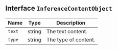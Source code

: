 ## Interface `InferenceContentObject`

| Name | Type | Description |
| - | - | - |
| `text` | string | The text content. |
| `type` | string | The type of content. |
